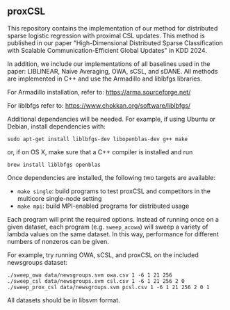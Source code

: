 ## proxCSL

This repository contains the implementation of our method for distributed sparse logistic regression with proximal CSL updates. This method is published in our paper "High-Dimensional Distributed Sparse Classification with Scalable Communication-Efficient Global Updates" in KDD 2024.

In addition, we include our implementations of all baselines used in the paper: LIBLINEAR, Naive Averaging, OWA, sCSL, and sDANE. All methods are implemented in C++ and use the Armadillo and liblbfgs libraries.

For Armadillo installation, refer to: https://arma.sourceforge.net/

For liblbfgs refer to: 
https://www.chokkan.org/software/liblbfgs/

Additional dependencies will be needed. For example, if using Ubuntu or Debian, install dependencies with:

```
sudo apt-get install liblbfgs-dev libopenblas-dev g++ make
```

or, if on OS X, make sure that a C++ compiler is installed and run

```
brew install liblbfgs openblas
```

Once dependencies are installed, the following two targets are available:

 * `make single`: build programs to test proxCSL and competitors in the multicore single-node setting
 * `make mpi`: build MPI-enabled programs for distributed usage

Each program will print the required options.
Instead of running once on a given dataset, each program (e.g. `sweep_acowa`) will sweep a variety of lambda values on the same dataset.
In this way, performance for different numbers of nonzeros can be given.

For example, try running OWA, sCSL, and proxCSL on the included newsgroups dataset:

```
./sweep_owa data/newsgroups.svm owa.csv 1 -6 1 21 256
./sweep_csl data/newsgroups.svm csl.csv 1 -6 1 21 256 2 0
./sweep_prox_csl data/newsgroups.svm pcsl.csv 1 -6 1 21 256 2 0 1
```

All datasets should be in libsvm format.
